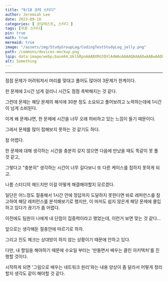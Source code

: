 ```yaml
---
title: "9/18 코테 스터디"
author: Jeremiah Lee
date: 2023-09-18
categories: [ 코딩테스트, 스터디 ]
tags: [취준 스터디]
pin: true
math: true
mermaid: true
image: "/assets/img/StudyGroupLog/CodingTestStudyLog_jelly.png"
path: /commons/devices-mockup.png
lqip: data:image/webp;base64,UklGRpoAAABXRUJQVlA4WAoAAAAQAAAADwAABwAAQUxQSDIAAAARL0AmbZurmr57yyIiqE8oiG0bejIYEQTgqiDA9vqnsUSI6H+oAERp2HZ65qP/VIAWAFZQOCBCAAAA8AEAnQEqEAAIAAVAfCWkAALp8sF8rgRgAP7o9FDvMCkMde9PK7euH5M1m6VWoDXf2FkP3BqV0ZYbO6NA/VFIAAAA
alt: Something
---
```

***

점점 문제가 어려워져서 머리를 맞대고 풀어도 많아야 3문제가 한계이다.

한 문제에 2시간 넘게 걸리니 시간도 점점 촉박해지는 것 같다.


그런데 문제는 해당 문제의 해석에 30분 정도 소요되고 풀어보려고 노력하는데에 1시간이 넘게 소비된다.

이게 왜 문제냐면, 한 문제에 시간을 너무 오래 허비하고 있는 느낌이 들기 때문이다.

그래서 문제를 많이 접해보지 못하는 것 같기도 하다.


참 어렵다.

한 문제에 대해 생각하는 시간을 충분히 갖지 않으면 다음에 만났을 때도 똑같이 못 풀 것 같고,

그렇다고 "충분히" 생각하는 시간이 너무 길다보니 또 다른 케이스를 접하지 못하게 되고.

나름 스터디의 헤드지만 이걸 어떻게 해결해야할지 모르겠다.


일단은 어느정도 절충해서 1시간 안에 정답까지 도달하지 못한다면 바로 레퍼런스를 참고하여 해당 레퍼런스를 분석해보기로 했지만, 이 마저도 쉽지 않은게 해당 문제에 몰입하고 있다가 끊기가 좀 어렵다.


이전에도 팀원이 나에게 내 단점이 집중력이라고 했었는데, 이런거 보면 맞는 것 같다...

앞으로는 생각해둔 절충안에 따르기로 하자.



그리고 진도 체크는 상대방이 하지 않는 상황이기 때문에 안하고 있다.

다만, 내 할일을 해야하기 때문에 수요일 부터는 '만들면서 배우는 클린 아키텍처'를 진행할 것이다.

시작하게 되면 '그림으로 배우는 네트워크 원리'와는 내용 양상이 좀 달라서 어떻게 정리할지 생각도 같이 해야할 것 같다.
